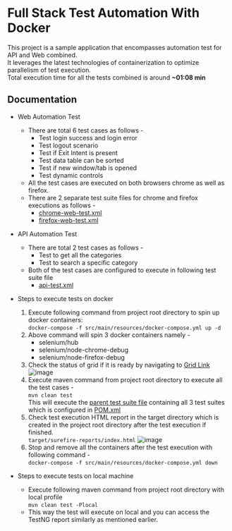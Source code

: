 # Full Stack Test Automation With Docker

This project is a sample application that encompasses automation test
for API and Web combined.  
It leverages the latest technologies of containerization to optimize
parallelism of test execution.  
Total execution time for all the tests combined is around **~01:08
min**

## Documentation

* Web Automation Test 
  * There are total 6 test cases as follows - 
    * Test login success and login error
    * Test logout scenario
    * Test if Exit Intent is present
    * Test data table can be sorted
    * Test if new window/tab is opened
    * Test dynamic controls
  * All the test cases are executed on both browsers chrome as well as firefox.
  * There are 2 separate test suite files for chrome and firefox executions as follows - 
    * [chrome-web-test.xml](https://github.com/sahilmutreja/audibene-automated-test/blob/master/src/test/resources/chrome-web-test.xml)
    * [firefox-web-test.xml](https://github.com/sahilmutreja/audibene-automated-test/blob/master/src/test/resources/firefox-web-test.xml)

* API Automation Test
  * There are total 2 test cases as follows - 
    * Test to get all the categories
    * Test to search a specific category
  * Both of the test cases are configured to execute in following test suite file
    * [api-test.xml](https://github.com/sahilmutreja/audibene-automated-test/blob/master/src/test/resources/api-test.xml)

* Steps to execute tests on docker 
  1. Execute following command from project root directory to spin up docker containers: <br/>
      `docker-compose -f src/main/resources/docker-compose.yml up -d`
  2. Above command will spin 3 docker containers namely - 
      * selenium/hub
      * selenium/node-chrome-debug
      * selenium/node-firefox-debug
  3. Check the status of grid if it is ready by navigating to [Grid Link](http://localhost:4444/status)     
      ![image](https://user-images.githubusercontent.com/10580286/112861784-68671b00-90b5-11eb-9827-4130be39f3b0.png)
  4. Execute maven command from project root directory to execute all the test cases - <br/>
     `mvn clean test` </br>
      This will execute the [parent test suite file](https://github.com/sahilmutreja/audibene-automated-test/blob/master/src/test/resources/audibene-test.xml) containing all 3 test suites which is configured in [POM.xml](https://github.com/sahilmutreja/audibene-automated-test/blob/master/pom.xml#L35)
  5. Check test execution HTML report in the target directory which is created in the project root directory after the test execution if finished. <br/>
     `target/surefire-reports/index.html`
      ![image](https://user-images.githubusercontent.com/10580286/112863798-846bbc00-90b7-11eb-9691-e3a7ed33f5ec.png)
  7. Stop and remove all the containers after the test execution with following command - <br/>
    `docker-compose -f src/main/resources/docker-compose.yml down`

* Steps to execute tests on local machine
  * Execute following maven command from project root directory with local profile <br/>
   `mvn clean test -Plocal`
  * This way the test will execute on local and you can access the TestNG report similarly as mentioned earlier.
